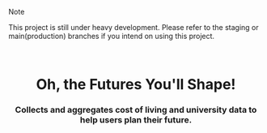 <!-- Development Status Note -->
> [!NOTE]
> This project is still under heavy development. Please refer to the staging or main(production) branches if you intend on using this project.

<!-- Move text down -->
<br>

<!-- Header -->
<h1 align="center">Oh, the Futures You'll Shape!</h1>

<!-- Subheading -->
<h3 align="center">Collects and aggregates cost of living and university data to help users plan their future.</h3>
